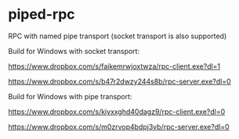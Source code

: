 # piped-rpc
RPC with named pipe transport (socket transport is also supported)

Build for Windows with socket transport:

https://www.dropbox.com/s/faikemrwjoxtwza/rpc-client.exe?dl=1

https://www.dropbox.com/s/b47r2dwzy244s8b/rpc-server.exe?dl=0

Build for Windows with pipe transport:

https://www.dropbox.com/s/kiyxxghd40dagz9/rpc-client.exe?dl=0

https://www.dropbox.com/s/m0zrvop4bdpj3vb/rpc-server.exe?dl=0
